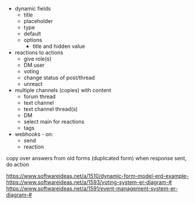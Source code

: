 - dynamic fields
	- title
	- placeholder
	- type
	- default
	- options
		- title and hidden value
- reactions to actions
	- give role(s)
	- DM user
	- voting
	- change status of post/thread
	- unreact
- multiple channels (copies) with content
	- forum thread
	- text channel
	- text channel thread(s)
	- DM
	- select main for reactions 
	- tags
- webhooks - on:
	- send
	- reaction

copy over answers from old forms (duplicated form)
when response sent, do action

https://www.softwareideas.net/a/1510/dynamic-form-model-erd-example-
https://www.softwareideas.net/a/1593/voting-system-er-diagram-#
https://www.softwareideas.net/a/1591/event-management-system-er-diagram-#
